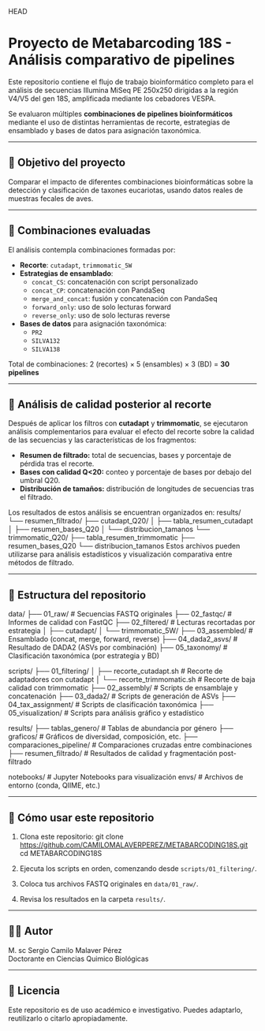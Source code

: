 
HEAD
# Proyecto de Metabarcoding 18S - Análisis comparativo de pipelines

Este repositorio contiene el flujo de trabajo bioinformático completo para el análisis de secuencias Illumina MiSeq PE 250x250 dirigidas a la región V4/V5 del gen 18S, amplificada mediante los cebadores VESPA.

Se evaluaron múltiples **combinaciones de pipelines bioinformáticos** mediante el uso de distintas herramientas de recorte, estrategias de ensamblado y bases de datos para asignación taxonómica.

---

## 🔬 Objetivo del proyecto

Comparar el impacto de diferentes combinaciones bioinformáticas sobre la detección y clasificación de taxones eucariotas, usando datos reales de muestras fecales de aves.

---

## 🧪 Combinaciones evaluadas

El análisis contempla combinaciones formadas por:

- **Recorte**: `cutadapt`, `trimmomatic_5W`
- **Estrategias de ensamblado**:
  - `concat_CS`: concatenación con script personalizado
  - `concat_CP`: concatenación con PandaSeq
  - `merge_and_concat`: fusión y concatenación con PandaSeq
  - `forward_only`: uso de solo lecturas forward
  - `reverse_only`: uso de solo lecturas reverse
- **Bases de datos** para asignación taxonómica:
  - `PR2`
  - `SILVA132`
  - `SILVA138`

Total de combinaciones: 2 (recortes) × 5 (ensambles) × 3 (BD) = **30 pipelines**

---
## 🧰 Análisis de calidad posterior al recorte

Después de aplicar los filtros con **cutadapt** y **trimmomatic**, se ejecutaron análisis complementarios para evaluar el efecto del recorte sobre la calidad de las secuencias y las características de los fragmentos:

- **Resumen de filtrado:** total de secuencias, bases y porcentaje de pérdida tras el recorte.
- **Bases con calidad Q<20:** conteo y porcentaje de bases por debajo del umbral Q20.
- **Distribución de tamaños:** distribución de longitudes de secuencias tras el filtrado.

Los resultados de estos análisis se encuentran organizados en:
results/
└── resumen_filtrado/
├── cutadapt_Q20/
│ ├── tabla_resumen_cutadapt
│ ├── resumen_bases_Q20
│ └── distribucion_tamanos
└── trimmomatic_Q20/
├── tabla_resumen_trimmomatic
├── resumen_bases_Q20
└── distribucion_tamanos
Estos archivos pueden utilizarse para análisis estadísticos y visualización comparativa entre métodos de filtrado.

---

## 📁 Estructura del repositorio

data/
├── 01_raw/ # Secuencias FASTQ originales
├── 02_fastqc/ # Informes de calidad con FastQC
├── 02_filtered/ # Lecturas recortadas por estrategia
│ ├── cutadapt/
│ └── trimmomatic_5W/
├── 03_assembled/ # Ensamblado (concat, merge, forward, reverse)
├── 04_dada2_asvs/ # Resultado de DADA2 (ASVs por combinación)
├── 05_taxonomy/ # Clasificación taxonómica (por estrategia y BD)

scripts/
├── 01_filtering/
│   ├── recorte_cutadapt.sh         # Recorte de adaptadores con cutadapt
│   └── recorte_trimmomatic.sh      # Recorte de baja calidad con trimmomatic
├── 02_assembly/ # Scripts de ensamblaje y concatenación
├── 03_dada2/ # Scripts de generación de ASVs
├── 04_tax_assignment/ # Scripts de clasificación taxonómica
├── 05_visualization/ # Scripts para análisis gráfico y estadístico

results/
├── tablas_genero/ # Tablas de abundancia por género
├── graficos/ # Gráficos de diversidad, composición, etc.
├── comparaciones_pipeline/ # Comparaciones cruzadas entre combinaciones
├── resumen_filtrado/ # Resultados de calidad y fragmentación post-filtrado

notebooks/ # Jupyter Notebooks para visualización
envs/ # Archivos de entorno (conda, QIIME, etc.)

---

## 🚀 Cómo usar este repositorio

1. Clona este repositorio:
git clone https://github.com/CAMILOMALAVERPEREZ/METABARCODING18S.git
cd METABARCODING18S

2. Ejecuta los scripts en orden, comenzando desde `scripts/01_filtering/`.

3. Coloca tus archivos FASTQ originales en `data/01_raw/`.

4. Revisa los resultados en la carpeta `results/`.

---

## 👨‍🔬 Autor

M. sc Sergio Camilo Malaver Pérez  
Doctorante en Ciencias Quimico Biológicas

---

## 📜 Licencia

Este repositorio es de uso académico e investigativo. Puedes adaptarlo, reutilizarlo o citarlo apropiadamente.


